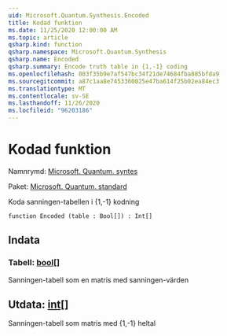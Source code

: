```yaml
---
uid: Microsoft.Quantum.Synthesis.Encoded
title: Kodad funktion
ms.date: 11/25/2020 12:00:00 AM
ms.topic: article
qsharp.kind: function
qsharp.namespace: Microsoft.Quantum.Synthesis
qsharp.name: Encoded
qsharp.summary: Encode truth table in {1,-1} coding
ms.openlocfilehash: 803f35b9e7af547bc34f21de74684fba885bfda9
ms.sourcegitcommit: a87c1aa8e7453360025e47ba614f25b02ea84ec3
ms.translationtype: MT
ms.contentlocale: sv-SE
ms.lasthandoff: 11/26/2020
ms.locfileid: "96203186"
---
```

# <a name="encoded-function"></a>Kodad funktion

Namnrymd: [Microsoft. Quantum. syntes](xref:Microsoft.Quantum.Synthesis)

Paket: [Microsoft. Quantum. standard](https://nuget.org/packages/Microsoft.Quantum.Standard)


Koda sanningen-tabellen i {1,-1} kodning

```qsharp
function Encoded (table : Bool[]) : Int[]
```


## <a name="input"></a>Indata

### <a name="table--bool"></a>Tabell: [bool](xref:microsoft.quantum.lang-ref.bool)[]

Sanningen-tabell som en matris med sanningen-värden



## <a name="output--int"></a>Utdata: [int](xref:microsoft.quantum.lang-ref.int)[]

Sanningen-tabell som matris med {1,-1} heltal